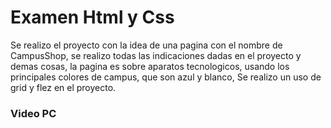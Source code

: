 # Examen Html y Css

Se realizo el proyecto con la idea de una pagina con el nombre de CampusShop, se realizo todas las indicaciones dadas en el proyecto y demas cosas, la pagina es sobre aparatos tecnologicos, usando los principales colores de campus, que son azul y blanco, Se realizo un uso de grid y flez en el proyecto.

### Video PC